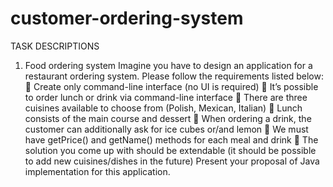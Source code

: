 # customer-ordering-system

TASK DESCRIPTIONS
1. Food ordering system
Imagine you have to design an application for a restaurant ordering system. Please follow the
requirements listed below:
 Create only command-line interface (no UI is required)
 It’s possible to order lunch or drink via command-line interface
 There are three cuisines available to choose from (Polish, Mexican, Italian)
 Lunch consists of the main course and dessert
 When ordering a drink, the customer can additionally ask for ice cubes or/and lemon
 We must have getPrice() and getName() methods for each meal and drink
 The solution you come up with should be extendable (it should be possible to add
new cuisines/dishes in the future)
Present your proposal of Java implementation for this application.